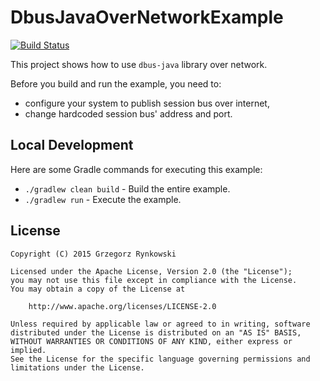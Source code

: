 DbusJavaOverNetworkExample
==========================

[![Build Status](https://travis-ci.org/rynkowsg/DbusJavaOverNetworkExample.svg?branch=master)](https://travis-ci.org/rynkowsg/DbusJavaOverNetworkExample)

This project shows how to use `dbus-java` library over network.

Before you build and run the example, you need to:

 * configure your system to publish session bus over internet,
 * change hardcoded session bus' address and port.



Local Development
-----------------
Here are some Gradle commands for executing this example:

 * `./gradlew clean build` - Build the entire example.
 * `./gradlew run` - Execute the example.



License
-------

    Copyright (C) 2015 Grzegorz Rynkowski

    Licensed under the Apache License, Version 2.0 (the "License");
    you may not use this file except in compliance with the License.
    You may obtain a copy of the License at

        http://www.apache.org/licenses/LICENSE-2.0

    Unless required by applicable law or agreed to in writing, software
    distributed under the License is distributed on an "AS IS" BASIS,
    WITHOUT WARRANTIES OR CONDITIONS OF ANY KIND, either express or implied.
    See the License for the specific language governing permissions and
    limitations under the License.
